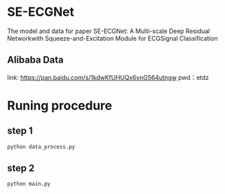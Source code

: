 # SE-ECGNet
The model and data for paper SE-ECGNet: A Multi-scale Deep Residual Networkwith Squeeze-and-Excitation Module for ECGSignal Classification

## Alibaba Data 
link: https://pan.baidu.com/s/1kdwKfUHUQx6vnG564utngw 
pwd：etdz

# Runing procedure
## step 1 
```python
python data_process.py
```

## step 2 
```python
python main.py
```